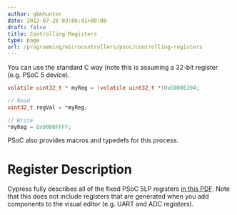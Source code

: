 ```yaml
---
author: gbmhunter
date: 2013-07-26 03:06:41+00:00
draft: false
title: Controlling Registers
type: page
url: /programming/microcontrollers/psoc/controlling-registers
---
```


You can use the standard C way (note this is assuming a 32-bit register (e.g. PSoC 5 device).

```c
volatile uint32_t * myReg = (volatile uint32_t *)0xE000E304;

// Read
uint32_t regVal = *myReg;

// Write
*myReg = 0x0000FFFF;
```    

PSoC also provides macros and typedefs for this process.

# Register Description

Cypress fully describes all of the fixed PSoC 5LP registers [in this PDF](/images/2013/07/psoc-5-lp-registers-description.pdf). Note that this does not include registers that are generated when you add components to the visual editor (e.g. UART and ADC registers).
